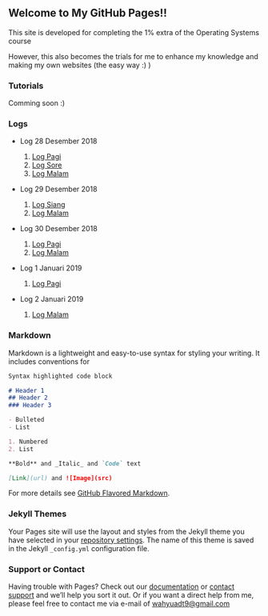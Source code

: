 ﻿## Welcome to My GitHub Pages!!

This site is developed for completing the 1% extra of the Operating Systems course

However, this also becomes the trials for me to enhance my knowledge and making my own websites (the easy way :) )

### Tutorials

Comming soon :) 

### Logs 

- Log 28 Desember 2018
  1. [Log Pagi](2018/12/28/Log-Harian-Pagi.html)
  2. [Log Sore](2018/12/28/Log-Harian-Sore.html)
  3. [Log Malam](2018/12/28/Log-Harian-Malam.html)

- Log 29 Desember 2018
  1. [Log Siang](2018/12/29/Log-Harian-Siang.html)
  2. [Log Malam](2018/12/29/Log-Harian-Malam.html)

- Log 30 Desember 2018
  1. [Log Pagi](2018/12/30/Log-Harian-Pagi.html)
  2. [Log Malam](2018/12/30/Log-Harian-Malam.html)

- Log 1 Januari 2019
  1. [Log Pagi](2019/01/01/Log-Harian-Pagi.html)

- Log 2 Januari 2019
  1. [Log Malam](2019/01/02/Log-Harian-Malam.html)


### Markdown

Markdown is a lightweight and easy-to-use syntax for styling your writing. It includes conventions for

```markdown
Syntax highlighted code block

# Header 1
## Header 2
### Header 3

- Bulleted
- List

1. Numbered
2. List

**Bold** and _Italic_ and `Code` text

[Link](url) and ![Image](src)
```

For more details see [GitHub Flavored Markdown](https://guides.github.com/features/mastering-markdown/).

### Jekyll Themes

Your Pages site will use the layout and styles from the Jekyll theme you have selected in your [repository settings](https://github.com/wahyuadt/coba/settings). The name of this theme is saved in the Jekyll `_config.yml` configuration file.

### Support or Contact

Having trouble with Pages? Check out our [documentation](https://help.github.com/categories/github-pages-basics/) or [contact support](https://github.com/contact) and we’ll help you sort it out.
Or if you want a direct help from me, please feel free to contact me via e-mail of wahyuadt9@gmail.com